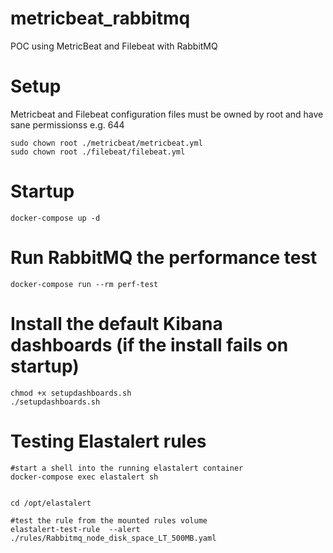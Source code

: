 # metricbeat_rabbitmq
POC using MetricBeat and Filebeat with RabbitMQ

# Setup
Metricbeat and Filebeat configuration files must be owned by root and have sane permissionss e.g. 644
```
sudo chown root ./metricbeat/metricbeat.yml
sudo chown root ./filebeat/filebeat.yml 
```

# Startup
```
docker-compose up -d 
```

# Run RabbitMQ the performance test
```
docker-compose run --rm perf-test 
```

# Install the default Kibana dashboards (if the install fails on startup)
```
chmod +x setupdashboards.sh
./setupdashboards.sh
```

# Testing Elastalert rules
```
#start a shell into the running elastalert container
docker-compose exec elastalert sh


cd /opt/elastalert

#test the rule from the mounted rules volume
elastalert-test-rule  --alert ./rules/Rabbitmq_node_disk_space_LT_500MB.yaml
```

